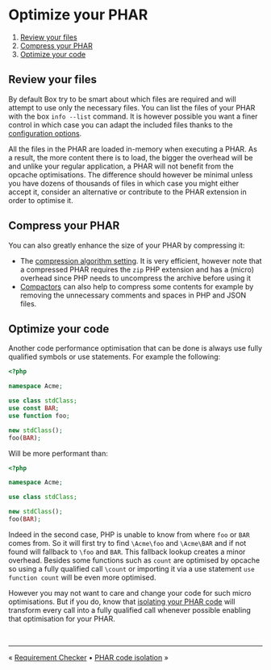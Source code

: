 # Optimize your PHAR

1. [Review your files](#review-your-files)
1. [Compress your PHAR](#compress-your-phar)
1. [Optimize your code](#optimize-your-code)

## Review your files

By default Box try to be smart about which files are required and will attempt to use only the necessary files. You can
list the files of your PHAR with the box `info --list` command. It is however possible you want a finer control in which
case you can adapt the included files thanks to the [configuration options][include-files].

All the files in the PHAR are loaded in-memory when executing a PHAR. As a result, the more content there is to load,
the bigger the overhead will be and unlike your regular application, a PHAR will not benefit from the opcache optimisations.
The difference should however be minimal unless you have dozens of thousands of files in which case you might either
accept it, consider an alternative or contribute to the PHAR extension in order to optimise it.


## Compress your PHAR

You can also greatly enhance the size of your PHAR by compressing it:

- The [compression algorithm setting][compression-algorithm]. It is very efficient, however note that a compressed PHAR
  requires the `zip` PHP extension and has a (micro) overhead since PHP needs to uncompress the archive before using it
- [Compactors][compactors] can also help to compress some contents for example by removing the unnecessary comments and
  spaces in PHP and JSON files.


## Optimize your code

Another code performance optimisation that can be done is always use fully qualified symbols or use statements. For
example the following:

```php
<?php

namespace Acme;

use class stdClass;
use const BAR;
use function foo;

new stdClass();
foo(BAR);
```

Will be more performant than:

```php
<?php

namespace Acme;

use class stdClass;

new stdClass();
foo(BAR);
```

Indeed in the second case, PHP is unable to know from where `foo` or `BAR` comes from. So it will first try to find
`\Acme\foo` and `\Acme\BAR` and if not found will fallback to `\foo` and `BAR`. This fallback lookup creates a
minor overhead. Besides some functions such as `count` are optimised by opcache so using a fully qualified call
`\count` or importing it via a use statement `use function count` will be even more optimised.

However you may not want to care and change your code for such micro optimisations. But if you do, know that
[isolating your PHAR code](#phar-code-isolation) will transform every call into a fully qualified call whenever
possible enabling that optimisation for your PHAR.


<br />
<hr />

« [Requirement Checker](requirement-checker.md#requirements-checker) • [PHAR code isolation](code-isolation.md#phar-code-isolation) »


[include-files]: configuration.md#including-files
[compression-algorithm]: configuration.md#compression-algorithm-compression
[compactors]: configuration.md#compactors-compactors
